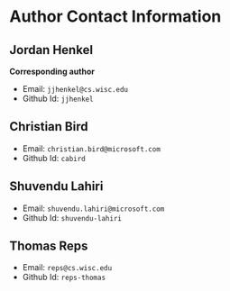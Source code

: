 # Author Contact Information

## Jordan Henkel

**Corresponding author**

- Email: `jjhenkel@cs.wisc.edu`
- Github Id: `jjhenkel`

## Christian Bird

- Email: `christian.bird@microsoft.com`
- Github Id: `cabird`

## Shuvendu Lahiri

- Email: `shuvendu.lahiri@microsoft.com`
- Github Id: `shuvendu-lahiri`

## Thomas Reps

- Email: `reps@cs.wisc.edu`
- Github Id: `reps-thomas`
